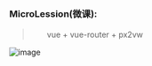 
### MicroLession(微课):
>　　vue + vue-router + px2vw

![image](https://github.com/sharebetter/vuecli3/MicroLession/master/itemImage/micro-lession.png)  
